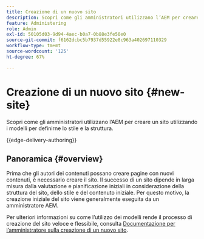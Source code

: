 ```yaml
---
title: Creazione di un nuovo sito
description: Scopri come gli amministratori utilizzano l’AEM per creare un sito utilizzando i modelli per definirne lo stile e la struttura.
feature: Administering
role: Admin
exl-id: 50105d03-9d94-4aec-b0a7-0b88e3fe50e0
source-git-commit: f6162dcbc5b7937d55922e8c963a402697110329
workflow-type: tm+mt
source-wordcount: '125'
ht-degree: 67%

---
```



# Creazione di un nuovo sito {#new-site}

Scopri come gli amministratori utilizzano l’AEM per creare un sito utilizzando i modelli per definirne lo stile e la struttura.

{{edge-delivery-authoring}}

## Panoramica {#overview}

Prima che gli autori dei contenuti possano creare pagine con nuovi contenuti, è necessario creare il sito. Il successo di un sito dipende in larga misura dalla valutazione e pianificazione iniziali in considerazione della struttura del sito, dello stile e del contenuto iniziale. Per questo motivo, la creazione iniziale del sito viene generalmente eseguita da un amministratore AEM.

Per ulteriori informazioni su come l’utilizzo dei modelli rende il processo di creazione del sito veloce e flessibile, consulta [Documentazione per l’amministratore sulla creazione di un nuovo sito](/help/sites-cloud/administering/site-creation/create-site.md).
